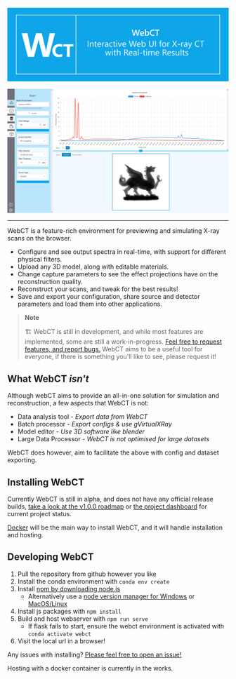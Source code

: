 ![WebCT: Interactive Web UI for X-ray CT with Real-time Results](./doc/webct-blurb.png)

![Image of UI](./doc/preview.png)

---

WebCT is a feature-rich environment for previewing and simulating X-ray scans on the browser.

- Configure and see output spectra in real-time, with support for different physical filters.
- Upload any 3D model, along with editable materials.
- Change capture parameters to see the effect projections have on the reconstruction quality.
- Reconstruct your scans, and tweak for the best results!
- Save and export your configuration, share source and detector parameters and load them into other applications.


> **Note**
>
> 🏗 WebCT is still in development, and while most features are implemented, some are still a work-in-progress. [Feel free to request features, and report bugs.](https://github.com/WebxCT/WebCT/issues) WebCT aims to be a useful tool for everyone, if there is something you'll like to see, please request it!

## What WebCT *isn't*

Although webCT aims to provide an all-in-one solution for simulation and
reconstruction, a few aspects that WebCT is not:

- Data analysis tool - *Export data from WebCT*
- Batch processor - *Export configs & use gVirtualXRay*
- Model editor - *Use 3D software like blender*
- Large Data Processor - *WebCT is not optimised for large datasets*

WebCT does however, aim to facilitate the above with config and dataset exporting.

## Installing WebCT

Currently WebCT is still in alpha, and does not have any official release
builds, [take a look at the v1.0.0 roadmap](https://github.com/WebxCT/WebCT/milestone/1)
or [the project dashboard](https://github.com/orgs/WebxCT/projects/1) for
current project status.

[Docker](https://www.docker.com/) will be the main way to install WebCT, and it
will handle installation and hosting.

## Developing WebCT

1. Pull the repository from github however you like
2. Install the conda environment with `conda env create`
2. Install [npm by downloading node.js](https://nodejs.org/en/)
	- Alternatively use a [node version manager for Windows](https://github.com/coreybutler/nvm-windows) or [MacOS/Linux](https://github.com/nvm-sh/nvm)
3. Install js packages with `npm install`
4. Build and host webserver with `npm run serve`
	- If flask fails to start, ensure the webct environment is activated with `conda activate webct`
7. Visit the local url in a browser!

Any issues with installing? [Please feel free to open an issue!](https://github.com/WebxCT/WebCT/issues)

Hosting with a docker container is currently in the works.
